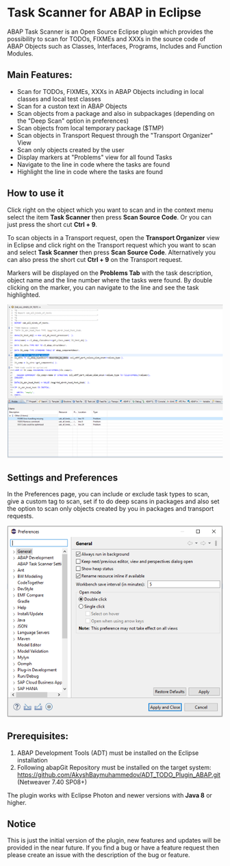 # Task Scanner for ABAP in Eclipse

ABAP Task Scanner is an Open Source Eclipse plugin which provides the possibility to scan for TODOs, FIXMEs and XXXs in the source code of ABAP Objects such as Classes, Interfaces, Programs, Includes and Function Modules.

## Main Features:

* Scan for TODOs, FIXMEs, XXXs in ABAP Objects including in local classes and local test classes
* Scan for a custon text in ABAP Objects
* Scan objects from a package and also in subpackages (depending on the "Deep Scan" option in preferences)
* Scan objects from local temporary package ($TMP)
* Scan objects in Transport Request through the "Transport Organizer" View
* Scan only objects created by the user
* Display markers at "Problems" view for all found Tasks
* Navigate to the line in code where the tasks are found
* Highlight the line in code where the tasks are found

## How to use it

Click right on the object which you want to scan and in the context menu select the item **Task Scanner** then press **Scan Source Code**. Or you can just press the short cut **Ctrl + 9**.  

To scan objects in a Transport request, open the **Transport Organizer** view in Eclipse and click right on the Transport request which you want to scan and select **Task Scanner** then press **Scan Source Code**. Alternatively you can also press the short cut **Ctrl + 9** on the Transport request.  

Markers will be displayed on the **Problems Tab** with the task description, object name and the line number where the tasks were found. By double clicking on the marker, you can navigate to the line and see the task highlighted.

![alt text](https://github.com/AkyshBaymuhammedov/Task_Scanner_ABAP_Eclipse/raw/master/docu/screenshot_1.PNG?raw=true)  


## Settings and Preferences

In the Preferences page, you can include or exclude task types to scan, give a custom tag to scan, set if to do deep scans in packages and also set the option to scan only objects created by you in packages and transport requests.

![alt text](https://github.com/AkyshBaymuhammedov/Task_Scanner_ABAP_Eclipse/raw/master/docu/preferences.PNG?raw=true)  


## Prerequisites:

1. ABAP Development Tools (ADT) must be installed on the Eclipse installation
1. Following abapGit Repository must be installed on the target system: https://github.com/AkyshBaymuhammedov/ADT_TODO_Plugin_ABAP.git (Netweaver 7.40 SP08+)

The plugin works with Eclipse Photon and newer versions with **Java 8** or higher.  

## Notice

This is just the initial version of the plugin, new features and updates will be provided in the near future. If you find a bug or have a feature request then please create an issue with the description of the bug or feature.
